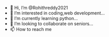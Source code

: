- 👋 Hi, I’m @Rohithreddy2021
- 👀 I’m interested in coding,web development...
- 🌱 I’m currently learning python...
- 💞️ I’m looking to collaborate on seniors...
- 📫 How to reach me 

<!---
Rohithreddy2021/Rohithreddy2021 is a ✨ special ✨ repository because its `README.md` (this file) appears on your GitHub profile.
You can click the Preview link to take a look at your changes.
--->
